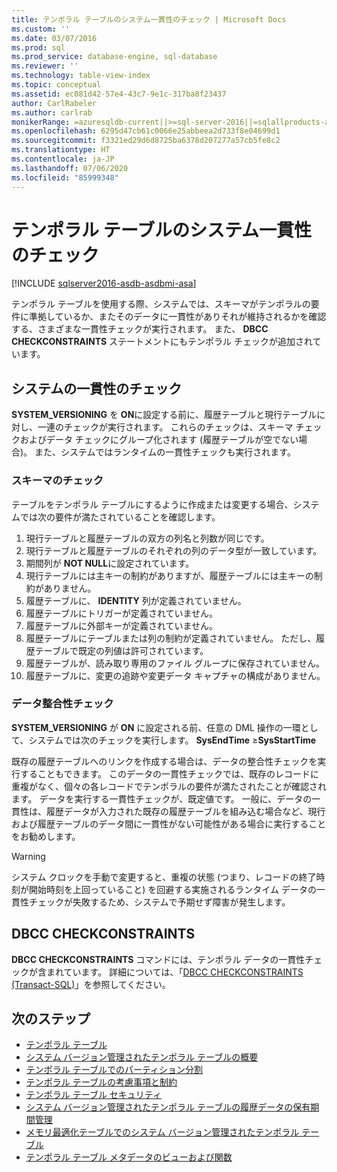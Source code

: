 ```yaml
---
title: テンポラル テーブルのシステム一貫性のチェック | Microsoft Docs
ms.custom: ''
ms.date: 03/07/2016
ms.prod: sql
ms.prod_service: database-engine, sql-database
ms.reviewer: ''
ms.technology: table-view-index
ms.topic: conceptual
ms.assetid: ec081d42-57e4-43c7-9e1c-317ba8f23437
author: CarlRabeler
ms.author: carlrab
monikerRange: =azuresqldb-current||>=sql-server-2016||=sqlallproducts-allversions||>=sql-server-linux-2017||=azuresqldb-mi-current
ms.openlocfilehash: 6295d47cb61c0066e25abbeea2d733f8e04699d1
ms.sourcegitcommit: f3321ed29d6d8725ba6378d207277a57cb5fe8c2
ms.translationtype: HT
ms.contentlocale: ja-JP
ms.lasthandoff: 07/06/2020
ms.locfileid: "85999348"
---
```

# <a name="temporal-table-system-consistency-checks"></a>テンポラル テーブルのシステム一貫性のチェック

[!INCLUDE [sqlserver2016-asdb-asdbmi-asa](../../includes/applies-to-version/sqlserver2016-asdb-asdbmi-asa.md)]

テンポラル テーブルを使用する際、システムでは、スキーマがテンポラルの要件に準拠しているか、またそのデータに一貫性がありそれが維持されるかを確認する、さまざまな一貫性チェックが実行されます。 また、 **DBCC CHECKCONSTRAINTS** ステートメントにもテンポラル チェックが追加されています。

## <a name="system-consistency-checks"></a>システムの一貫性のチェック

**SYSTEM_VERSIONING** を **ON**に設定する前に、履歴テーブルと現行テーブルに対し、一連のチェックが実行されます。 これらのチェックは、スキーマ チェックおよびデータ チェックにグループ化されます (履歴テーブルが空でない場合)。 また、システムではランタイムの一貫性チェックも実行されます。

### <a name="schema-check"></a>スキーマのチェック

テーブルをテンポラル テーブルにするように作成または変更する場合、システムでは次の要件が満たされていることを確認します。

1. 現行テーブルと履歴テーブルの双方の列名と列数が同じです。
2. 現行テーブルと履歴テーブルのそれぞれの列のデータ型が一致しています。
3. 期間列が **NOT NULL**に設定されています。
4. 現行テーブルには主キーの制約がありますが、履歴テーブルには主キーの制約がありません。
5. 履歴テーブルに、 **IDENTITY** 列が定義されていません。
6. 履歴テーブルにトリガーが定義されていません。
7. 履歴テーブルに外部キーが定義されていません。
8. 履歴テーブルにテーブルまたは列の制約が定義されていません。 ただし、履歴テーブルで既定の列値は許可されています。
9. 履歴テーブルが、読み取り専用のファイル グループに保存されていません。
10. 履歴テーブルに、変更の追跡や変更データ キャプチャの構成がありません。

### <a name="data-consistency-check"></a>データ整合性チェック

**SYSTEM_VERSIONING** が **ON** に設定される前、任意の DML 操作の一環として、システムでは次のチェックを実行します。 **SysEndTime** ≥**SysStartTime**

既存の履歴テーブルへのリンクを作成する場合は、データの整合性チェックを実行することもできます。 このデータの一貫性チェックでは、既存のレコードに重複がなく、個々の各レコードでテンポラルの要件が満たされたことが確認されます。 データを実行する一貫性チェックが、既定値です。 一般に、データの一貫性は、履歴データが入力された既存の履歴テーブルを組み込む場合など、現行および履歴テーブルのデータ間に一貫性がない可能性がある場合に実行することをお勧めします。

> [!WARNING]
> システム クロックを手動で変更すると、重複の状態 (つまり、レコードの終了時刻が開始時刻を上回っていること) を回避する実施されるランタイム データの一貫性チェックが失敗するため、システムで予期せず障害が発生します。

## <a name="dbcc-checkconstraints"></a>DBCC CHECKCONSTRAINTS

**DBCC CHECKCONSTRAINTS** コマンドには、テンポラル データの一貫性チェックが含まれています。 詳細については、「[DBCC CHECKCONSTRAINTS &#40;Transact-SQL&#41;](../../t-sql/database-console-commands/dbcc-checkconstraints-transact-sql.md)」を参照してください。

## <a name="next-steps"></a>次のステップ

- [テンポラル テーブル](../../relational-databases/tables/temporal-tables.md)
- [システム バージョン管理されたテンポラル テーブルの概要](../../relational-databases/tables/getting-started-with-system-versioned-temporal-tables.md)
- [テンポラル テーブルでのパーティション分割](../../relational-databases/tables/partitioning-with-temporal-tables.md)
- [テンポラル テーブルの考慮事項と制約](../../relational-databases/tables/temporal-table-considerations-and-limitations.md)
- [テンポラル テーブル セキュリティ](../../relational-databases/tables/temporal-table-security.md)
- [システム バージョン管理されたテンポラル テーブルの履歴データの保有期間管理](../../relational-databases/tables/manage-retention-of-historical-data-in-system-versioned-temporal-tables.md)
- [メモリ最適化テーブルでのシステム バージョン管理されたテンポラル テーブル](../../relational-databases/tables/system-versioned-temporal-tables-with-memory-optimized-tables.md)
- [テンポラル テーブル メタデータのビューおよび関数](../../relational-databases/tables/temporal-table-metadata-views-and-functions.md)  
